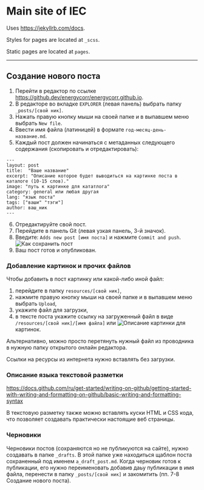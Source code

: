 # Main site of IEC

Uses https://jekyllrb.com/docs.

Styles for pages are located at `_scss`.

Static pages are located at `pages`.

----
## Создание нового поста

1) Перейти в редактор по ссылке https://github.dev/energycorr/energycorr.github.io.
2) В редакторе во вкладке `EXPLORER` (левая панель) выбрать папку `_posts/[свой ник]`.
3) Нажать правую кнопку мыши на своей папке и в выпавшем меню выбрать `New file`.
4) Ввести имя файла (латиницей) в формате `год-месяц-день-название.md`.
5) Каждый пост должен начинаться с метаданных следующего содержания (скопировать и отредактировать):
```
---
layout: post
title:  "Ваше название"
excerpt: "Описание которое будет выводиться на картинке поста в каталоге (10-15 слов)."
image: "путь к картинке для кататлога"
category: general или любая другая
lang: "язык поста"
tags: ["ваши" "тэги"]
author: ваш_ник 
--- 
```
6) Отредактируйте свой пост.
7) Перейдите в панель Git (левая узкая панель, 3-й значок).
8) Введите: `Adds new post [имя поста]` и нажмите `Commit and push`.
![Как сохранить пост](/resources/serg_ey/Post-How-To_1.png)
9) Ваш пост готов и опубликован.

### Добавление картинок и прочих файлов
Чтобы добавить в пост картинку или какой-либо иной файл:
   1) перейдите в папку `resources/[свой ник]`, 
   2) нажмите правую кнопку мыши на своей папке и в выпавшем меню выбрать `Upload`,
   3) укажите файл для загрузки,
   4) в тексте поста укажите ссылку на загруженный файл в виде `/resources/[свой ник]/[имя файла]`
   или <img src="/resources/[свой ник]/[имя файла]" alt="Описание картинки"> для картинок.

Альтернативно, можно просто перетянуть нужный файл из проводника в нужную папку открытого онлайн редактора.

Ссылки на ресурсы из интернета нужно вставлять без загрузки.


### Описание языка текстовой разметки
https://docs.github.com/ru/get-started/writing-on-github/getting-started-with-writing-and-formatting-on-github/basic-writing-and-formatting-syntax

В текстовую разметку также можно вставлять куски HTML и СSS кода, что позволяет создавать практически настоящие веб страницы.

### Черновики
Черновики постов (сохраняются но не публикуются на сайте), нужно создавать в папке `_drafts`. В этой папке уже находиться щаблон поста сохраненный под именем `a_draft_post.md`. Когда черновик готов к публикации, его нужно переименовать добавив даьу публикации в имя файла, перенести в папку `_posts/[свой ник]` и закомитить (пп. 7-8 Создание нового поста).
